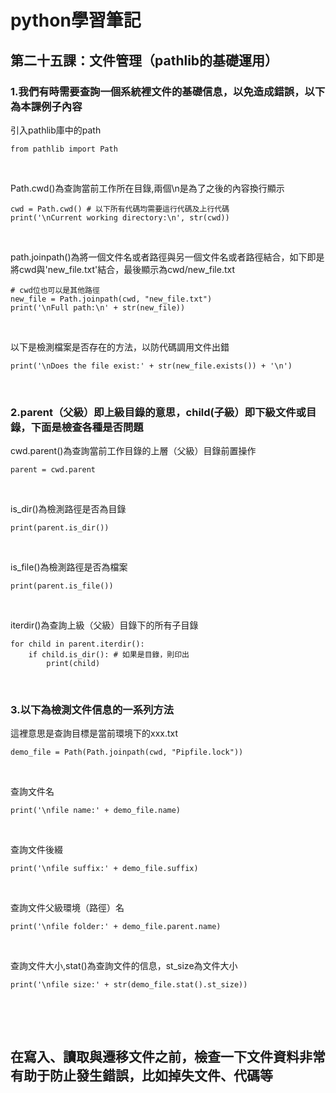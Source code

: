 # python學習筆記

## 第二十五課：文件管理（pathlib的基礎運用）

### 1.我們有時需要查詢一個系統裡文件的基礎信息，以免造成錯誤，以下為本課例子內容

引入pathlib庫中的path

```
from pathlib import Path
```

&nbsp;

Path.cwd()為查詢當前工作所在目錄,兩個\n是為了之後的內容換行顯示

```
cwd = Path.cwd() # 以下所有代碼均需要這行代碼及上行代碼
print('\nCurrent working directory:\n', str(cwd))
```

&nbsp;

path.joinpath()為將一個文件名或者路徑與另一個文件名或者路徑結合，如下即是將cwd與'new_file.txt'結合，最後顯示為cwd/new_file.txt

```
# cwd位也可以是其他路徑
new_file = Path.joinpath(cwd, "new_file.txt")
print('\nFull path:\n' + str(new_file))
```

&nbsp;

以下是檢測檔案是否存在的方法，以防代碼調用文件出錯

```
print('\nDoes the file exist:' + str(new_file.exists()) + '\n')
```

&nbsp;

### 2.parent（父級）即上級目錄的意思，child(子級）即下級文件或目錄，下面是檢查各種是否問題

cwd.parent()為查詢當前工作目錄的上層（父級）目錄前置操作

```
parent = cwd.parent
```

&nbsp;

is_dir()為檢測路徑是否為目錄

```
print(parent.is_dir())
```

&nbsp;

is_file()為檢測路徑是否為檔案

```
print(parent.is_file())
```

&nbsp;

iterdir()為查詢上級（父級）目錄下的所有子目錄

```
for child in parent.iterdir():
    if child.is_dir(): # 如果是目錄，則印出
        print(child)
```

&nbsp;

### 3.以下為檢測文件信息的一系列方法

這裡意思是查詢目標是當前環境下的xxx.txt

```
demo_file = Path(Path.joinpath(cwd, "Pipfile.lock"))
```

&nbsp;

查詢文件名

```
print('\nfile name:' + demo_file.name)
```

&nbsp;

查詢文件後綴

```
print('\nfile suffix:' + demo_file.suffix)
```

&nbsp;

查詢文件父級環境（路徑）名

```
print('\nfile folder:' + demo_file.parent.name)
```

&nbsp;

查詢文件大小,stat()為查詢文件的信息，st_size為文件大小

```
print('\nfile size:' + str(demo_file.stat().st_size))
```

&nbsp;


&nbsp;

## 在寫入、讀取與遷移文件之前，檢查一下文件資料非常有助于防止發生錯誤，比如掉失文件、代碼等
